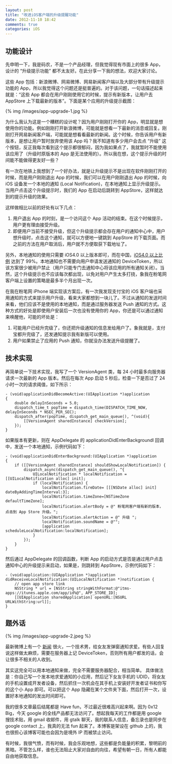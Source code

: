```yaml
---
layout: post
title: "改进iOS客户端的升级提醒功能"
date: 2012-11-10 18:42
comments: true
categories: iOS
---
```


## 功能设计

先申明一下，我是码农，不是一个产品经理，但我觉得现有市面上的很多 App，设计的 “升级提示功能” 都不太友好。在此分享一下我的想法，欢迎大家讨论。

这些 App 包括：新浪微博、网易微博、网易新闻客户端以及大部分带有升级提示功能的 App，所以我觉得这个问题还是挺普遍的。对于该问题，一句话描述起来就是：“这些 App 都会在用户刚刚使用它的时候，提示有新版本，让用户去 AppStore 上下载最新的版本”。下面是某个应用的升级提示截图：

{% img /images/app-upgrade-1.jpg %}

为什么我认为这是一个糟糕的设计呢？因为用户刚刚打开你的 App，明显就是想使用你的功能。例如刚刚打开新浪微博，可能就是想看一下最新的消息或回复。刚刚打开网易新闻客户端，可能就是想看看最新的新闻。这个时候，你告诉用户有新版本，是想让用户暂时放弃使用该 App 吗？我不知道有多少用户会去点 “升级” 这个按钮，反正我每次看到这个提示都很郁闷，因为我如果点了，我就暂时不能使用该应用了（升级时原版本的 App 是无法使用的）。所以我在想，这个提示升级的时间能不能做得更友好一些？

<!-- more -->

有一次在地铁上我想到了一个好办法，就是让升级提示不是出现在软件刚刚打开的时候，而是用户刚刚退出 App 的时候，我们可以在用户刚刚退出 App 的时候，向 iOS 设备发一个本地的通知 (Local Notification)，在本地通知上显示升级提示。当用户点击这个升级提示时，我们的 App 在启动后跳转到 AppStore，这样就达到的提示升级的效果。

这样做相比以前的好处有以下几点：

 1. 用户退出 App 的时刻，是一个访问这个 App 活动的结束。在这个时候提示，用户更有理由接受升级。
 2. 即便用户当前不接受升级，但这个升级提示都会存在用户的通知中心中，用户想升级时，点击这个通知，就可以方便地一键跳到 AppStore 的下载页面。而之前的方法在用户取消后，用户就不方便取获下载地址了。

另外，本地通知的使用只需要 iOS4.0 以上版本即可，而在中国，[iOS4.0 以上比例](http://www.zhihu.com/question/20267080) 达到了 99%。本地通知也不需要向用户申请发送通知的 DeviceToken，所以该方案很少被用户禁止（用户只能专门去通知中心将该应用的所有通知关闭）。当然，这个升级提示也不应该每次都出现，以免对用户产生太多打挠，象我在粉笔网客户端上设置的策略是最多半个月出现一次。

在我在粉笔网 iPhone 端实现该方案后，有一次我发现支付宝的 iOS 客户端也采用通知的方式来提示用户升级，看来大家都想到一块儿了。不过从通知的发送时间来看，他们应该不是使用的本地通知，而是通过服务器发送 Push 通知的方式。这种方式的好处是即使用户安装后一次也没有使用你的 App，你还是可以通过通知来唤醒他，可能的坏处是：

 1. 可能用户已经升完级了，你还把升级通知的信息发给用户了。象我就是，支付宝都升完级了，还发通知提示我有新版可以使用。
 2. 用户如果禁止了应用的 Push 通知，你就没办法发送升级提醒了。


## 技术实现

再简单说一下技术实现，我写了一个 VersionAgent 类，每 24 小时最多向服务器请求一次最新的 App 版本。然后在每次 App 启动 5 秒后，检查一下是否过了 24 小时一次的请求阈值，如下所示：

``` objc
- (void)applicationDidBecomeActive:(UIApplication *)application
{
    double delayInSeconds = 5.0;
    dispatch_time_t popTime = dispatch_time(DISPATCH_TIME_NOW, delayInSeconds * NSEC_PER_SEC);
    dispatch_after(popTime, dispatch_get_main_queue(), ^(void){
        [[VersionAgent sharedInstance] checkVersion];
    });
}

```


如果版本有更新，则在 AppDelegate 的 applicationDidEnterBackgroundl 回调中，发送一个本地通知，示例代码如下：

``` objc
- (void)applicationDidEnterBackground:(UIApplication *)application
{
    if ([[VersionAgent sharedInstance] shouldShowLocalNotification]) {
        dispatch_async(dispatch_get_main_queue(), ^{
            UILocalNotification * localNotification = [[UILocalNotification alloc] init];
            if (localNotification) {
                localNotification.fireDate= [[[NSDate alloc] init] dateByAddingTimeInterval:3];
                localNotification.timeZone=[NSTimeZone defaultTimeZone];
                localNotification.alertBody = @" 粉笔网客户端有新的版本，点击到 App Store 升级。";
                localNotification.alertAction = @" 升级 ";
                localNotification.soundName = @"";
                [application scheduleLocalNotification:localNotification];
            }
        });
    }
}
```

然后通过 AppDelegate 的回调函数，判断 App 的启动方式是否是通过用户点击通知中心的升级提示来启动，如果是，则跳转到 AppStore，示例代码如下：

``` objc
- (void)application:(UIApplication *)application didReceiveLocalNotification:(UILocalNotification *)notification {
    // open app store link
    NSString * url = [NSString stringWithFormat:@"itms-apps://itunes.apple.com/app/id%@", APP_STORE_ID];
    [[UIApplication sharedApplication] openURL:[NSURL URLWithString:url]];
}

```

## 题外话

{% img /images/app-upgrade-2.jpeg %}

最新微博上有一个 [新闻](http://www.chinanews.com/sh/2012/11-09/4315347.shtml?utm_source=bshare&utm_campaign=bshare&utm_medium=sinaminiblog#bsh-24-154760667) 很火，一个技术男，给女友发弹窗通知求爱。有些人回复说这样做太麻烦，需要在服务器上记 DeviceToken，否则所有用户都发的话，会让很多不相关的人收到。

其实这完全可以用本地通知来做，完全不需要服务器配合，相当简单。
具体做法是：你自己写一个发本地求爱通知的小应用，然后记下女友手机的 UDID，将女友的手机设置成开发者设备，然后抓住一次机会在其手机上安装好开发者证书和你写的这个小 App 即可。可以把这个 App 隐藏在某个文件夹下面，然后打开一次，设置好本地通知的发出时间即可。

我的很多文章最后结尾都是 Have fun，不过最近很难高兴起来啊。因为 0x12 Big，今天 google 的全线产品都无法访问了。想起我每天的工作都是用 google 搜技术贴，用 gmail 收邮件，用 gtalk 聊天，我的联系人信息，备忘录也是同步在 google contact 上，我真的无法 fun 起来了。本博客是架设在 github 上的，我也很担心该博客可能也会因为是境外 IP 而被禁止访问。

有时候，我很气愤，而有时候，我会乐观地想，这些都是负能量的积累，黎明前的黑暗。不管怎么样，谁也无法阻止大家对自由的向往，希望有朝一日，所有人都能自由地获取信息。



